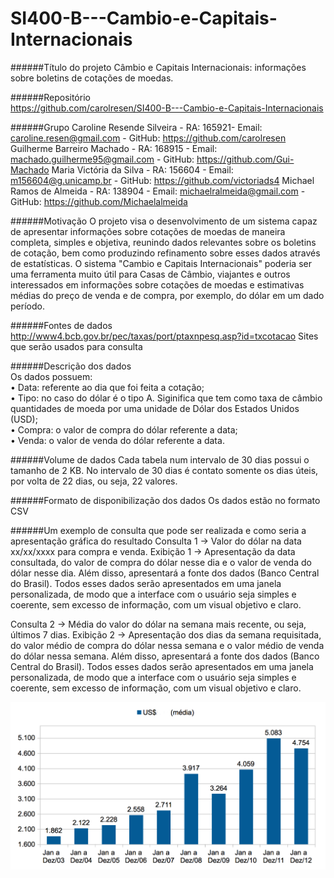 # SI400-B---Cambio-e-Capitais-Internacionais

######Título do projeto 
Câmbio e Capitais Internacionais: informações sobre boletins de cotações de moedas.

######Repositório  
https://github.com/carolresen/SI400-B---Cambio-e-Capitais-Internacionais

######Grupo
Caroline Resende Silveira - RA: 165921- Email: caroline.resen@gmail.com - GitHub: https://github.com/carolresen
Guilherme Barreiro Machado - RA: 168915 - Email: machado.guilherme95@gmail.com - GitHub: https://github.com/Gui-Machado
Maria Victória da Silva - RA: 156604 -  Email: m156604@g.unicamp.br - GitHub: https://github.com/victoriads4
Michael Ramos de Almeida - RA: 138904 -  Email: michaelralmeida@gmail.com - GitHub: https://github.com/Michaelalmeida

######Motivação
O projeto visa o desenvolvimento de um sistema capaz de apresentar informações sobre cotações de moedas de maneira completa, simples e objetiva, reunindo dados relevantes sobre os boletins de cotação, bem como produzindo refinamento sobre esses dados através de estatísticas. O sistema "Cambio e Capitais Internacionais" poderia ser uma ferramenta muito útil para Casas de Câmbio, viajantes e outros interessados em informações sobre cotações de moedas e estimativas médias do preço de venda e de compra, por exemplo, do dólar em um dado período.

######Fontes de dados
http://www4.bcb.gov.br/pec/taxas/port/ptaxnpesq.asp?id=txcotacao
Sites que serão usados para consulta

######Descrição dos dados</br>
Os dados possuem: </br>
 • Data: referente ao dia que foi feita a cotação;</br>
 • Tipo: no caso do dólar é o tipo A. Siginifica que tem como taxa de câmbio quantidades de moeda por uma unidade de Dólar dos Estados Unidos (USD);</br>
 • Compra: o valor de compra do dólar referente a data;</br>
 • Venda: o valor de venda do dólar referente a data.

######Volume de dados
Cada tabela num intervalo de 30 dias possui o tamanho de 2 KB. No intervalo de 30 dias é contato somente os dias úteis, por volta de 22 dias, ou seja, 22 valores.

######Formato de disponibilização dos dados
Os dados estão no formato CSV

######Um exemplo de consulta que pode ser realizada e como seria a apresentação gráfica do resultado
Consulta 1 -> Valor do dólar na data xx/xx/xxxx para compra e venda.
Exibição 1 -> Apresentação da data consultada, do valor de compra do dólar nesse dia e o valor de venda do dólar nesse dia. Além disso, apresentará a fonte dos dados (Banco Central do Brasil). Todos esses dados serão apresentados em uma janela personalizada, de modo que a interface com o usuário seja simples e coerente, sem excesso de informação, com um visual objetivo e claro.

Consulta 2 -> Média do valor do dólar na semana mais recente, ou seja, últimos 7 dias.
Exibição 2 -> Apresentação dos dias da semana requisitada, do valor médio de compra do dólar nessa semana e o valor médio de venda do dólar nessa semana. Além disso, apresentará a fonte dos dados (Banco Central do Brasil). Todos esses dados serão apresentados em uma janela personalizada, de modo que a interface com o usuário seja simples e coerente, sem excesso de informação, com um visual objetivo e claro.

![Gráfico Dólar](https://github.com/carolresen/SI400-B---Cambio-e-Capitais-Internacionais/blob/master/DOLAR.png)
